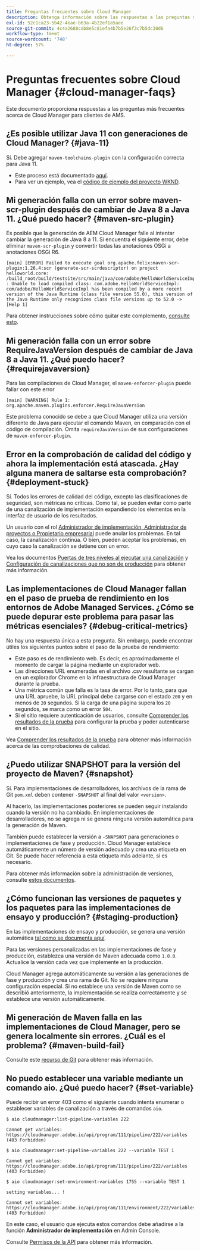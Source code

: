 ```yaml
---
title: Preguntas frecuentes sobre Cloud Manager
description: Obtenga información sobre las respuestas a las preguntas más frecuentes acerca de Cloud Manager para clientes de AMS.
exl-id: 52c1ca23-5b42-4eae-b63a-4b22ef1a5aee
source-git-commit: 4c4a2688cab8e5c81efa4b7b5e26f3c7b5dc30d6
workflow-type: tm+mt
source-wordcount: '748'
ht-degree: 57%

---
```



# Preguntas frecuentes sobre Cloud Manager {#cloud-manager-faqs}

Este documento proporciona respuestas a las preguntas más frecuentes acerca de Cloud Manager para clientes de AMS.

## ¿Es posible utilizar Java 11 con generaciones de Cloud Manager? {#java-11}

Sí. Debe agregar `maven-toolchains-plugin` con la configuración correcta para Java 11.

* Este proceso está documentado [aquí](/help/getting-started/using-the-wizard.md).
* Para ver un ejemplo, vea el [código de ejemplo del proyecto WKND](https://github.com/adobe/aem-guides-wknd/commit/6cb5238cb6b932735dcf91b21b0d835ae3a7fe75).

## Mi generación falla con un error sobre maven-scr-plugin después de cambiar de Java 8 a Java 11. ¿Qué puedo hacer? {#maven-src-plugin}

Es posible que la generación de AEM Cloud Manager falle al intentar cambiar la generación de Java 8 a 11. Si encuentra el siguiente error, debe eliminar `maven-scr-plugin` y convertir todas las anotaciones OSGi a anotaciones OSGi R6.

```text
[main] [ERROR] Failed to execute goal org.apache.felix:maven-scr-plugin:1.26.4:scr (generate-scr-scrdescriptor) on project helloworld.core: /build_root/build/testsite/src/main/java/com/adobe/HelloWorldServiceImpl.java : Unable to load compiled class: com.adobe.HelloWorldServiceImpl: com/adobe/HelloWorldServiceImpl has been compiled by a more recent version of the Java Runtime (class file version 55.0), this version of the Java Runtime only recognizes class file versions up to 52.0 -> [Help 1]
```

Para obtener instrucciones sobre cómo quitar este complemento, [consulte esto](https://cqdump.joerghoh.de/2019/01/03/from-scr-annotations-to-osgi-annotations/).

## Mi generación falla con un error sobre RequireJavaVersion después de cambiar de Java 8 a Java 11. ¿Qué puedo hacer? {#requirejavaversion}

Para las compilaciones de Cloud Manager, el `maven-enforcer-plugin` puede fallar con este error

```text
[main] [WARNING] Rule 1: org.apache.maven.plugins.enforcer.RequireJavaVersion
```

Este problema conocido se debe a que Cloud Manager utiliza una versión diferente de Java para ejecutar el comando Maven, en comparación con el código de compilación. Omita `requireJavaVersion` de sus configuraciones de `maven-enforcer-plugin`.

## Error en la comprobación de calidad del código y ahora la implementación está atascada. ¿Hay alguna manera de saltarse esta comprobación? {#deployment-stuck}

Sí. Todos los errores de calidad del código, excepto las clasificaciones de seguridad, son métricas no críticas. Como tal, se pueden evitar como parte de una canalización de implementación expandiendo los elementos en la interfaz de usuario de los resultados.

Un usuario con el rol [Administrador de implementación, Administrador de proyectos o Propietario empresarial](/help/requirements/users-and-roles.md#role-definitions) puede anular los problemas. En tal caso, la canalización continúa. O bien, pueden aceptar los problemas, en cuyo caso la canalización se detiene con un error.

Vea los documentos [Puertas de tres niveles al ejecutar una canalización](/help/using/code-quality-testing.md#three-tier-gates-while-running-a-pipeline) y [Configuración de canalizaciones que no son de producción](/help/using/non-production-pipelines.md#understanding-the-flow) para obtener más información.

## Las implementaciones de Cloud Manager fallan en el paso de prueba de rendimiento en los entornos de Adobe Managed Services. ¿Cómo se puede depurar este problema para pasar las métricas esenciales? {#debug-critical-metrics}

No hay una respuesta única a esta pregunta. Sin embargo, puede encontrar útiles los siguientes puntos sobre el paso de la prueba de rendimiento:

* Este paso es de rendimiento web. Es decir, es aproximadamente el momento de cargar la página mediante un explorador web.
* Las direcciones URL enumeradas en el archivo .csv resultante se cargan en un explorador Chrome en la infraestructura de Cloud Manager durante la prueba.
* Una métrica común que falla es la tasa de error. Por lo tanto, para que una URL apruebe, la URL principal debe cargarse con el estado `200` y en menos de `20` segundos. Si la carga de una página supera los `20` segundos, se marca como un error `504`.
* Si el sitio requiere autenticación de usuarios, consulte [Comprender los resultados de la prueba](/help/using/code-quality-testing.md#authenticated-performance-testing) para configurar la prueba y poder autenticarse en el sitio.

Vea [Comprender los resultados de la prueba](/help/using/code-quality-testing.md) para obtener más información acerca de las comprobaciones de calidad.

## ¿Puedo utilizar SNAPSHOT para la versión del proyecto de Maven? {#snapshot}

Sí. Para implementaciones de desarrolladores, los archivos de la rama de Git `pom.xml` deben contener `-SNAPSHOT` al final del valor `<version>`.

Al hacerlo, las implementaciones posteriores se pueden seguir instalando cuando la versión no ha cambiado. En implementaciones de desarrolladores, no se agrega ni se genera ninguna versión automática para la generación de Maven.

También puede establecer la versión a `-SNAPSHOT` para generaciones o implementaciones de fase y producción. Cloud Manager establece automáticamente un número de versión adecuado y crea una etiqueta en Git. Se puede hacer referencia a esta etiqueta más adelante, si es necesario.

Para obtener más información sobre la administración de versiones, consulte [estos documentos](https://experienceleague.adobe.com/en/docs/experience-manager-cloud-service/content/implementing/using-cloud-manager/managing-code/project-version-handling).

## ¿Cómo funcionan las versiones de paquetes y los paquetes para las implementaciones de ensayo y producción? {#staging-production}

En las implementaciones de ensayo y producción, se genera una versión automática [tal como se documenta aquí](/help/managing-code/maven-project-version.md).

Para las versiones personalizadas en las implementaciones de fase y producción, establezca una versión de Maven adecuada como `1.0.0`. Actualice la versión cada vez que implemente en la producción.

Cloud Manager agrega automáticamente su versión a las generaciones de fase y producción y crea una rama de Git. No se requiere ninguna configuración especial. Si no establece una versión de Maven como se describió anteriormente, la implementación se realiza correctamente y se establece una versión automáticamente.

## Mi generación de Maven falla en las implementaciones de Cloud Manager, pero se genera localmente sin errores. ¿Cuál es el problema? {#maven-build-fail}

Consulte este [recurso de Git](https://github.com/cqsupport/cloud-manager/blob/main/cm-build-step-fails.md) para obtener más información.

## No puedo establecer una variable mediante un comando aio. ¿Qué puedo hacer? {#set-variable}

Puede recibir un error 403 como el siguiente cuando intenta enumerar o establecer variables de canalización a través de comandos `aio`.

```shell
$ aio cloudmanager:list-pipeline-variables 222

Cannot get variables: https://cloudmanager.adobe.io/api/program/111/pipeline/222/variables (403 Forbidden)

$ aio cloudmanager:set-pipeline-variables 222 --variable TEST 1

Cannot get variables: https://cloudmanager.adobe.io/api/program/111/pipeline/222/variables (403 Forbidden)

$ aio cloudmanager:set-environment-variables 1755 --variable TEST 1

setting variables... !

Cannot set variables: https://cloudmanager.adobe.io/api/program/111/environment/222/variables (403 Forbidden)
```

En este caso, el usuario que ejecuta estos comandos debe añadirse a la función **Administrador de implementación** en Admin Console.

Consulte [Permisos de la API](https://developer.adobe.com/experience-cloud/cloud-manager/guides/getting-started/permissions/) para obtener más información.
